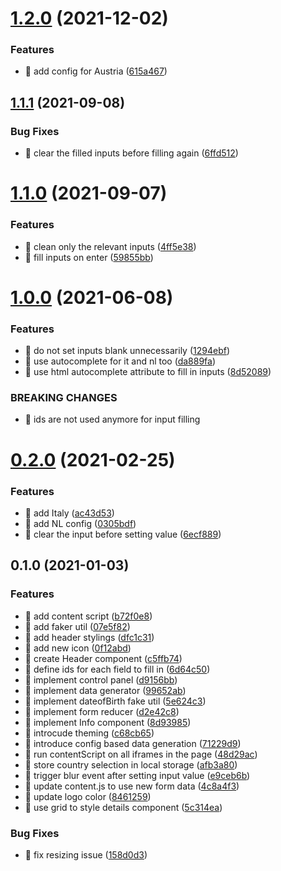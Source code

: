 # [1.2.0](https://github.com/umutcanbolat/autofillr/compare/v1.1.1...v1.2.0) (2021-12-02)


### Features

* 🎸 add config for Austria ([615a467](https://github.com/umutcanbolat/autofillr/commit/615a46793a2022fb5c8e224f310953d53583d07f))

## [1.1.1](https://github.com/umutcanbolat/autofillr/compare/v1.1.0...v1.1.1) (2021-09-08)


### Bug Fixes

* 🐛 clear the filled inputs before filling again ([6ffd512](https://github.com/umutcanbolat/autofillr/commit/6ffd5123eaec40eeb37fb323f9857430d1b50bd7))

# [1.1.0](https://github.com/umutcanbolat/autofillr/compare/v1.0.0...v1.1.0) (2021-09-07)


### Features

* 🎸 clean only the relevant inputs ([4ff5e38](https://github.com/umutcanbolat/autofillr/commit/4ff5e38b3781d5e99744834de12cc8bbd5abb90e))
* 🎸 fill inputs on enter ([59855bb](https://github.com/umutcanbolat/autofillr/commit/59855bba56748ceadc62c5040969aa03921b75c9))

# [1.0.0](https://github.com/umutcanbolat/autofillr/compare/v0.2.0...v1.0.0) (2021-06-08)


### Features

* 🎸 do not set inputs blank unnecessarily ([1294ebf](https://github.com/umutcanbolat/autofillr/commit/1294ebfbcfcec2f1962a1a94b657eef904dce23c))
* 🎸 use autocomplete for it and nl too ([da889fa](https://github.com/umutcanbolat/autofillr/commit/da889faf7a3364280e47703f5b2f4acc6b4aa854))
* 🎸 use html autocomplete attribute to fill in inputs ([8d52089](https://github.com/umutcanbolat/autofillr/commit/8d52089c9f0b459014fa35b2d6bb7bd944abd690))


### BREAKING CHANGES

* 🧨 ids are not used anymore for input filling

# [0.2.0](https://github.com/umutcanbolat/autofillr/compare/v0.1.0...v0.2.0) (2021-02-25)


### Features

* 🎸 add Italy ([ac43d53](https://github.com/umutcanbolat/autofillr/commit/ac43d53a1e7a5737432e59a3b14b2d8237d5462f))
* 🎸 add NL config ([0305bdf](https://github.com/umutcanbolat/autofillr/commit/0305bdfa318440a508f1df45b340ce720366f25d))
* 🎸 clear the input before setting value ([6ecf889](https://github.com/umutcanbolat/autofillr/commit/6ecf889492d3fb5249e7b98ee727fbccfee83d32))

## 0.1.0 (2021-01-03)

### Features

- 🎸 add content script ([b72f0e8](https://github.com/umutcanbolat/autofillr/commit/b72f0e8bc8b28da8a512cbc4d2beb261d758004d))
- 🎸 add faker util ([07e5f82](https://github.com/umutcanbolat/autofillr/commit/07e5f82513b9693e999563af319a016521a8259f))
- 🎸 add header stylings ([dfc1c31](https://github.com/umutcanbolat/autofillr/commit/dfc1c31bf441caf2cb23b894f3e3132f50978989))
- 🎸 add new icon ([0f12abd](https://github.com/umutcanbolat/autofillr/commit/0f12abdf234d27e0779567f5a635959b64eada39))
- 🎸 create Header component ([c5ffb74](https://github.com/umutcanbolat/autofillr/commit/c5ffb74e801be0387a7b0697bf50df000067b5ec))
- 🎸 define ids for each field to fill in ([6d64c50](https://github.com/umutcanbolat/autofillr/commit/6d64c50e5ac9fa21f93886cadce432123d615739))
- 🎸 implement control panel ([d9156bb](https://github.com/umutcanbolat/autofillr/commit/d9156bb73395e51b684ba7dd712382444e9f0cde))
- 🎸 implement data generator ([99652ab](https://github.com/umutcanbolat/autofillr/commit/99652ab1a950359d7142ff57cf4acc4b0070ca24))
- 🎸 implement dateofBirth fake util ([5e624c3](https://github.com/umutcanbolat/autofillr/commit/5e624c3e5abae43a875701967e1036997bba72be))
- 🎸 implement form reducer ([d2e42c8](https://github.com/umutcanbolat/autofillr/commit/d2e42c86c34ff25000e2608eb37ef796344434e8))
- 🎸 implement Info component ([8d93985](https://github.com/umutcanbolat/autofillr/commit/8d9398562ce29784c5fb577449a4d92c6d17227d))
- 🎸 introcude theming ([c68cb65](https://github.com/umutcanbolat/autofillr/commit/c68cb657b73049a2ef755a72b1d9d301ee50189b))
- 🎸 introduce config based data generation ([71229d9](https://github.com/umutcanbolat/autofillr/commit/71229d9c5b73b325d6bfb4ad7663eada24cb3766))
- 🎸 run contentScript on all iframes in the page ([48d29ac](https://github.com/umutcanbolat/autofillr/commit/48d29ac51d140c07d4e37b6ad8fc923d4ddaa20e))
- 🎸 store country selection in local storage ([afb3a80](https://github.com/umutcanbolat/autofillr/commit/afb3a80ff926b0d53631ec696c8514321107515f))
- 🎸 trigger blur event after setting input value ([e9ceb6b](https://github.com/umutcanbolat/autofillr/commit/e9ceb6b67f79d0edd0c02fce07cd920ce3ceac89))
- 🎸 update content.js to use new form data ([4c8a4f3](https://github.com/umutcanbolat/autofillr/commit/4c8a4f37f7e406449a02a3bfcc3e8122de22ad37))
- 🎸 update logo color ([8461259](https://github.com/umutcanbolat/autofillr/commit/8461259099e6de1d32674ca81331df4c6b4a9da8))
- 🎸 use grid to style details component ([5c314ea](https://github.com/umutcanbolat/autofillr/commit/5c314ea4a75a6546a95b6cd9747096c4e4496f45))

### Bug Fixes

- 🐛 fix resizing issue ([158d0d3](https://github.com/umutcanbolat/autofillr/commit/158d0d3bfb426301a8dff57a54595c14c0001552))
